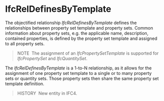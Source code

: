 IfcRelDefinesByTemplate
=======================

The objectified relationship _IfcRelDefinesByTemplate_ defines the relationships between property set template and property sets. Common information about property sets, e.g. the applicable name, description, contained properties, is defined by the property set template and assigned to all property sets.

> NOTE&nbsp; The assignment of an _IfcPropertySetTemplate_ is supported for _IfcPropertySet_ and _IfcQuantitySet_.

The _IfcRelDefinesByTemplate_ is a 1-to-N relationship, as it allows for the assignment of one property set template to a single or to many property sets or quantity sets. Those property sets then share the same property set template definition.

> HISTORY&nbsp; New entity in IFC4.
